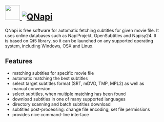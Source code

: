 # [<img src="https://cdn.jsdelivr.net/gh/AdmiringWorm/chocolatey-packages@4b3737a1629d626cc6c256573ed26feb6054be03/automatic/qnapi/icons/128x128.png" height="48" width="48" /> ![QNapi](https://img.shields.io/chocolatey/v/qnapi.svg?label=QNapi&style=for-the-badge)](https://chocolatey.org/packages/qnapi)

QNapi is free software for automatic fetching subtitles for given movie file. It uses online databases such as NapiProjekt, OpenSubtitles and Napisy24. It is based on Qt5 library, so it can be launched on any supported operating system, including Windows, OSX and Linux.

## Features

- matching subtitles for specific movie file
- automatic matching the best subtitles
- select target subtitles format (SRT, mDVD, TMP, MPL2) as well as manual conversion
- select subtitles, when multiple matching has been found
- download subtitles in one of many supported languages
- directory scanning and batch subtitles download
- subtitles post-processing: change file encoding, set file permissions
- provides nice command-line interface
